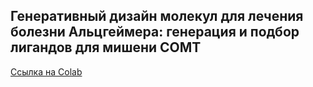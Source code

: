 ##  Генеративный дизайн молекул для лечения болезни Альцгеймера: генерация и подбор лигандов для мишени COMT
[Ссылка на Colab](https://colab.research.google.com/drive/1EgSozEf-E9pYQLNNVQmoC4snITXW0VV5?usp=sharing)

